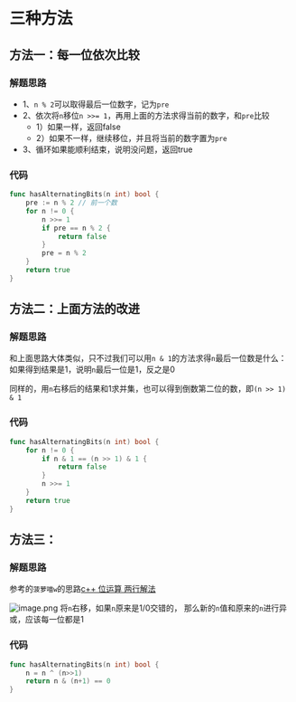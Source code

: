 # 三种方法
## 方法一：每一位依次比较
### 解题思路
* 1、``n % 2``可以取得最后一位数字，记为``pre``
* 2、依次将``n``移位``n >>= 1``，再用上面的方法求得当前的数字，和``pre``比较
    * 1）如果一样，返回false
    * 2）如果不一样，继续移位，并且将当前的数字置为``pre``
* 3、循环如果能顺利结束，说明没问题，返回true
### 代码

```go
func hasAlternatingBits(n int) bool {
	pre := n % 2 // 前一个数
	for n != 0 {
		n >>= 1
		if pre == n % 2 {
			return false
		}
		pre = n % 2
	}
	return true
}
```

## 方法二：上面方法的改进
### 解题思路

和上面思路大体类似，只不过我们可以用``n & 1``的方法求得``n``最后一位数是什么：
如果得到结果是1，说明``n``最后一位是1，反之是0

同样的，用``n``右移后的结果和1求并集，也可以得到倒数第二位的数，即``(n >> 1) & 1``

### 代码
```go 
func hasAlternatingBits(n int) bool {
	for n != 0 {
		if n & 1 == (n >> 1) & 1 {
			return false
		}
		n >>= 1
	}
	return true
}
```

## 方法三：
### 解题思路
参考的``菠萝喵w``的思路[c++ 位运算 两行解法](https://leetcode-cn.com/problems/binary-number-with-alternating-bits/solution/c-wei-yun-suan-liang-xing-jie-fa-by-bo-luo-miao-w/)

![image.png](https://pic.leetcode-cn.com/e034baf6c4342d52981370703195e2b42bbdc8d2e55bf6fecfb620c6df5c16fa-image.png)
将``n``右移，如果``n``原来是1/0交错的，
那么新的``n``值和原来的``n``进行异或，应该每一位都是1


### 代码
```go 
func hasAlternatingBits(n int) bool {
	n = n ^ (n>>1)
	return n & (n+1) == 0
}
```

